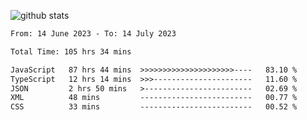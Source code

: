 
![github stats](https://github-readme-stats.vercel.app/api?username=realmahd1&show_icons=true&theme=codeSTACKr&hide_rank=true&count_private=true)

<!--START_SECTION:waka-->

```txt
From: 14 June 2023 - To: 14 July 2023

Total Time: 105 hrs 34 mins

JavaScript   87 hrs 44 mins  >>>>>>>>>>>>>>>>>>>>>----   83.10 %
TypeScript   12 hrs 14 mins  >>>----------------------   11.60 %
JSON         2 hrs 50 mins   >------------------------   02.69 %
XML          48 mins         -------------------------   00.77 %
CSS          33 mins         -------------------------   00.52 %
```

<!--END_SECTION:waka-->
